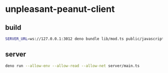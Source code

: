 # unpleasant-peanut-client

## build

```bash
SERVER_URL=ws://127.0.0.1:3012 deno bundle lib/mod.ts public/javascript/build/upc-bundle.js
```

## server

```bash
deno run --allow-env --allow-read --allow-net server/main.ts
```
